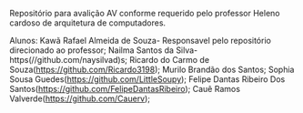 Repositório para avalição AV conforme requerido pelo professor Heleno cardoso de arquitetura de computadores.

Alunos:
Kawã Rafael Almeida de Souza- Responsavel pelo repositório direcionado ao professor;
Nailma Santos da Silva-https(//github.com/naysilvad)s; 
Ricardo do Carmo de Souza(https://github.com/Ricardo3198); 
Murilo Brandão dos Santos; 
Sophia Sousa Guedes(https://github.com/LittleSoupy); 
Felipe Dantas Ribeiro Dos Santos(https://github.com/FelipeDantasRibeiro); 
Cauê Ramos Valverde(https://github.com/Cauerv); 

